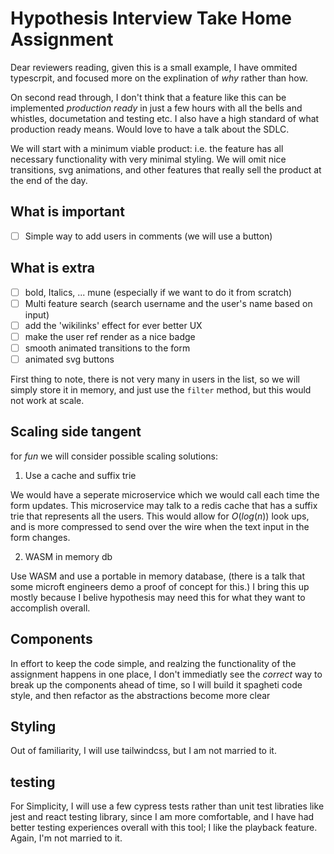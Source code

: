 # Hypothesis Interview Take Home Assignment

Dear reviewers reading, given this is a small example, I have ommited typescrpit, and focused more on the explination of _why_ rather than how.

On second read through, I don't think that a feature like this can be implemented _production ready_ in just a few hours with all the bells and whistles, documetation and testing etc.  I also have a high standard of what production ready means.  Would love to have a talk about the SDLC.

We will start with a minimum viable product: i.e. the feature has all necessary functionality with very minimal styling.  We will omit nice transitions, svg animations, and other features that really sell the product at the end of the day.

## What is important

- [ ] Simple way to add users in comments (we will use a button)

## What is extra

- [ ] bold, Italics, ... mune (especially if we want to do it from scratch)
- [ ] Multi feature search (search username and the user's name based on input)
- [ ] add the 'wikilinks' effect for ever better UX
- [ ] make the user ref render as a nice badge
- [ ] smooth animated transitions to the form
- [ ] animated svg buttons

First thing to note, there is not very many in users in the list, so we will simply store it in memory, and just use the `filter` method, but this would not work at scale.  

## Scaling side tangent

for _fun_ we will consider possible scaling solutions:

1. Use a cache and suffix trie

We would have a seperate microservice which we would call each time the form updates.  This microservice may talk to a redis cache that has a suffix trie that represents all the users.  This would allow for $O(log(n))$ look ups, and is more compressed to send over the wire when the text input in the form changes.

2. WASM in memory db

Use WASM and use a portable in memory database, (there is a talk that some microft engineers demo a proof of concept for this.) I bring this up mostly because I belive hypothesis may need this for what they want to accomplish overall.

## Components

In effort to keep the code simple, and realzing the functionality of the assignment happens in one place, I don't immediatly see the _correct_ way to break up the components ahead of time, so I will build it spagheti code style, and then refactor as the abstractions become more clear

## Styling

Out of familiarity, I will use tailwindcss, but I am not married to it.

## testing

For Simplicity, I will use a few cypress tests rather than unit test libraties like jest and react testing library, since I am more comfortable, and I have had better testing experiences overall with this tool; I like the playback feature.  Again,  I'm not married to it.